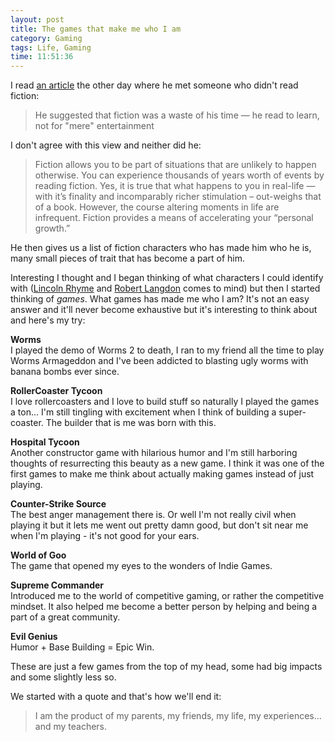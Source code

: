 ```yaml
---
layout: post
title: The games that make me who I am
category: Gaming
tags: Life, Gaming
time: 11:51:36
---
```

I read [an article](http://pathdependent.com/2010/04/04/on-fiction/) the other day where he met someone who didn't read fiction:

<blockquote>He suggested that fiction was a waste of his time — he read to learn, not for "mere" entertainment</blockquote>

I don't agree with this view and neither did he:

<blockquote>Fiction allows you to be part of situations that are unlikely to happen otherwise. You can experience thousands of years worth of events by reading fiction. Yes, it is true that what happens to you in real-life — with it’s finality and incomparably richer stimulation – out-weighs that of a book. However, the course altering moments in life are infrequent. Fiction provides a means of accelerating your “personal growth.”</blockquote>

He then gives us a list of fiction characters who has made him who he is, many small pieces of trait that has become a part of him.

Interesting I thought and I began thinking of what characters I could identify with ([Lincoln Rhyme](http://en.wikipedia.org/wiki/Lincoln_Rhyme) and [Robert Langdon](http://en.wikipedia.org/wiki/Robert_Langdon) comes to mind) but then I started thinking of *games*. What games has made me who I am? It's not an easy answer and it'll never become exhaustive but it's interesting to think about and here's my try:

**Worms**   
I played the demo of Worms 2 to death, I ran to my friend all the time to play Worms Armageddon and I've been addicted to blasting ugly worms with banana bombs ever since.

**RollerCoaster Tycoon**   
I love rollercoasters and I love to build stuff so naturally I played the games a ton... I'm still tingling with excitement when I think of building a super-coaster. The builder that is me was born with this.

**Hospital Tycoon**   
Another constructor game with hilarious humor and I'm still harboring thoughts of resurrecting this beauty as a new game. I think it was one of the first games to make me think about actually making games instead of just playing.

**Counter-Strike Source**   
The best anger management there is. Or well I'm not really civil when playing it but it lets me went out pretty damn good, but don't sit near me when I'm playing - it's not good for your ears.

**World of Goo**   
The game that opened my eyes to the wonders of Indie Games. 

**Supreme Commander**   
Introduced me to the world of competitive gaming, or rather the competitive mindset. It also helped me become a better person by helping and being a part of a great community.

**Evil Genius**   
Humor + Base Building = Epic Win.

These are just a few games from the top of my head, some had big impacts and some slightly less so. 

We started with a quote and that's how we'll end it:   
<blockquote>I am the product of my parents, my friends, my life, my experiences…and my teachers.</blockquote>

